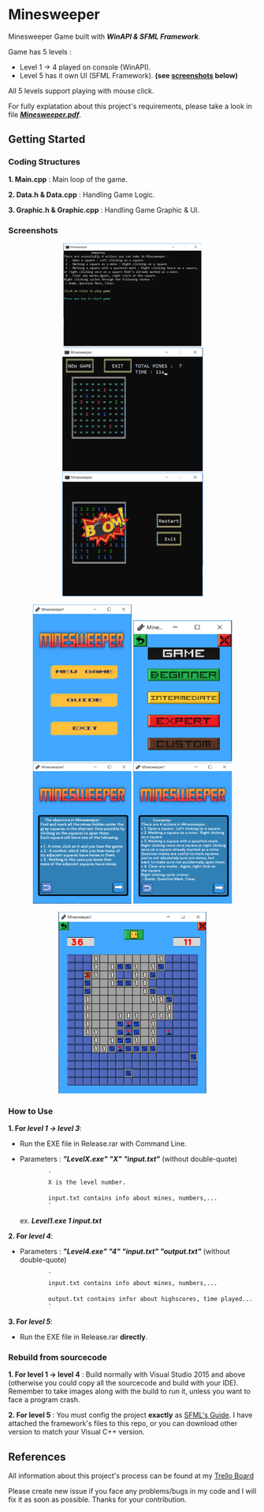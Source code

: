 # Minesweeper
Minesweeper Game built with **_WinAPI &amp; SFML Framework_**. 

Game has 5 levels : 
  + Level 1 -> 4 played on console (WinAPI).
  + Level 5 has it own UI (SFML Framework). __(see [screenshots](###Screenshots) below)__

All 5 levels support playing with mouse click.

For fully explatation about this project's requirements, please take a look in file [**_Minesweeper.pdf_**](Minesweeper.pdf).

## Getting Started

### Coding Structures
**1. Main.cpp** : Main loop of the game.

**2. Data.h & Data.cpp** : Handling Game Logic. 

**3. Graphic.h & Graphic.cpp** : Handling Game Graphic & UI.

### Screenshots

<p align="middle">
  <img src="Screenshots/1.png" width="280 height="300" />
  <img src="Screenshots/2.png" width="285" height="250" />
  <img src="Screenshots/3.png" width="285" height="250"/>
</p>

<p align="middle">
  <img src="Screenshots/4.png" width="200" />
  <img src="Screenshots/4_2.png" width="200" height="285" />
  <img src="Screenshots/5.png" width="200" height="285"/>
   <img src="Screenshots/6.png" width="200" height="285"/>
</p>


<p align="middle">
  <img src="Screenshots/7.png" width="300" />
</p>

### How to Use
**1. For _level 1 -> level 3_**:
  - Run the EXE file in Release.rar with Command Line.
  - Parameters : **_"LevelX.exe" "X" "input.txt"_** (without double-quote)
  
                `
                X is the level number.
                
                input.txt contains info about mines, numbers,...
                `
                
    ex. **_Level1.exe 1 input.txt_**
    
**2. For _level 4_**:
  - Parameters : **_"Level4.exe" "4" "input.txt" "output.txt"_** (without double-quote)
                
                `
                input.txt contains info about mines, numbers,...
                
                output.txt contains infor about highscores, time played...
                `
                
**3. For _level 5_**:
  - Run the EXE file in Release.rar **directly**.

### Rebuild from sourcecode
**1. For level 1 -> level 4** : Build normally with Visual Studio 2015 and above (otherwise you could copy all the sourcecode and build with your IDE).
Remember to take images along with the build to run it, unless you want to face a program crash.

**2. For level 5** : You must config the project **exactly** as [SFML's Guide](https://www.sfml-dev.org/tutorials/2.5/). 
I have attached the framework's files to this repo, or you can download other version to match your Visual C++ version.

## References

All information about this project's process can be found at my [Trello Board](https://trello.com/b/PTSfLNqW/minesweeper)

Please create new issue if you face any problems/bugs in my code and I will fix it as soon as possible. Thanks for your contribution.
